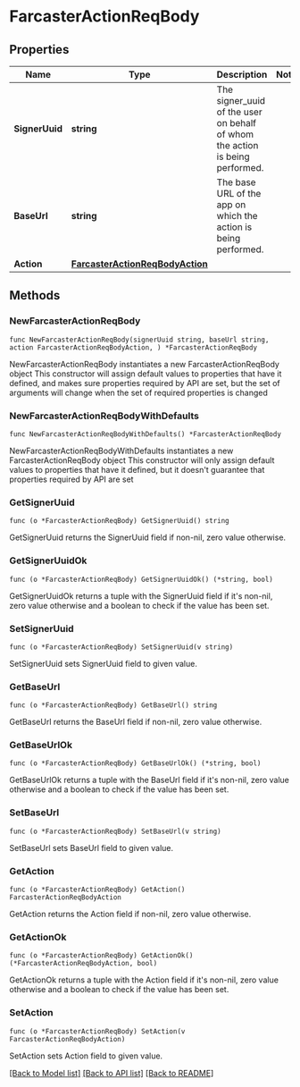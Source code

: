 # FarcasterActionReqBody

## Properties

Name | Type | Description | Notes
------------ | ------------- | ------------- | -------------
**SignerUuid** | **string** | The signer_uuid of the user on behalf of whom the action is being performed.  | 
**BaseUrl** | **string** | The base URL of the app on which the action is being performed.  | 
**Action** | [**FarcasterActionReqBodyAction**](FarcasterActionReqBodyAction.md) |  | 

## Methods

### NewFarcasterActionReqBody

`func NewFarcasterActionReqBody(signerUuid string, baseUrl string, action FarcasterActionReqBodyAction, ) *FarcasterActionReqBody`

NewFarcasterActionReqBody instantiates a new FarcasterActionReqBody object
This constructor will assign default values to properties that have it defined,
and makes sure properties required by API are set, but the set of arguments
will change when the set of required properties is changed

### NewFarcasterActionReqBodyWithDefaults

`func NewFarcasterActionReqBodyWithDefaults() *FarcasterActionReqBody`

NewFarcasterActionReqBodyWithDefaults instantiates a new FarcasterActionReqBody object
This constructor will only assign default values to properties that have it defined,
but it doesn't guarantee that properties required by API are set

### GetSignerUuid

`func (o *FarcasterActionReqBody) GetSignerUuid() string`

GetSignerUuid returns the SignerUuid field if non-nil, zero value otherwise.

### GetSignerUuidOk

`func (o *FarcasterActionReqBody) GetSignerUuidOk() (*string, bool)`

GetSignerUuidOk returns a tuple with the SignerUuid field if it's non-nil, zero value otherwise
and a boolean to check if the value has been set.

### SetSignerUuid

`func (o *FarcasterActionReqBody) SetSignerUuid(v string)`

SetSignerUuid sets SignerUuid field to given value.


### GetBaseUrl

`func (o *FarcasterActionReqBody) GetBaseUrl() string`

GetBaseUrl returns the BaseUrl field if non-nil, zero value otherwise.

### GetBaseUrlOk

`func (o *FarcasterActionReqBody) GetBaseUrlOk() (*string, bool)`

GetBaseUrlOk returns a tuple with the BaseUrl field if it's non-nil, zero value otherwise
and a boolean to check if the value has been set.

### SetBaseUrl

`func (o *FarcasterActionReqBody) SetBaseUrl(v string)`

SetBaseUrl sets BaseUrl field to given value.


### GetAction

`func (o *FarcasterActionReqBody) GetAction() FarcasterActionReqBodyAction`

GetAction returns the Action field if non-nil, zero value otherwise.

### GetActionOk

`func (o *FarcasterActionReqBody) GetActionOk() (*FarcasterActionReqBodyAction, bool)`

GetActionOk returns a tuple with the Action field if it's non-nil, zero value otherwise
and a boolean to check if the value has been set.

### SetAction

`func (o *FarcasterActionReqBody) SetAction(v FarcasterActionReqBodyAction)`

SetAction sets Action field to given value.



[[Back to Model list]](../README.md#documentation-for-models) [[Back to API list]](../README.md#documentation-for-api-endpoints) [[Back to README]](../README.md)



